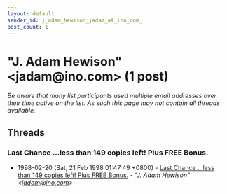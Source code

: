 ```yaml
---
layout: default
sender_id: j_adam_hewison_jadam_at_ino_com_
post_count: 1
---
```


# "J. Adam Hewison" <jadam<span>@</span>ino.com> (1 post)

_Be aware that many list participants used multiple email addresses over their time active on the list. As such this page may not contain all threads available._

## Threads

### Last Chance ...less than 149 copies left! Plus FREE Bonus.
+ 1998-02-20 (Sat, 21 Feb 1998 01:47:49 +0800) - [Last Chance ...less than 149 copies left! Plus FREE Bonus.](/archive/1998/02/c321d4487f84147bb5275a7fcfc0930ecafb10ebf1b7ce5529a096e5dec8d663) - _"J. Adam Hewison" \<jadam@ino.com\>_

